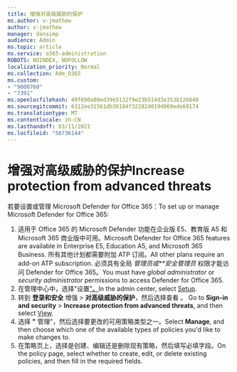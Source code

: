 ```yaml
---
title: 增强对高级威胁的保护
ms.author: v-jmathew
author: v-jmathew
manager: dansimp
audience: Admin
ms.topic: article
ms.service: o365-administration
ROBOTS: NOINDEX, NOFOLLOW
localization_priority: Normal
ms.collection: Adm_O365
ms.custom:
- "9000760"
- "7391"
ms.openlocfilehash: 49f690a08ed39e5132f9e23b514d3e353b126840
ms.sourcegitcommit: 6312ee31561db36104f32282d019d069ede69174
ms.translationtype: MT
ms.contentlocale: zh-CN
ms.lasthandoff: 03/11/2021
ms.locfileid: "50736144"
---
```

# <a name="increase-protection-from-advanced-threats"></a><span data-ttu-id="4e907-102">增强对高级威胁的保护</span><span class="sxs-lookup"><span data-stu-id="4e907-102">Increase protection from advanced threats</span></span>

<span data-ttu-id="4e907-103">若要设置或管理 Microsoft Defender for Office 365：</span><span class="sxs-lookup"><span data-stu-id="4e907-103">To set up or manage Microsoft Defender for Office 365:</span></span>

1. <span data-ttu-id="4e907-104">适用于 Office 365 的 Microsoft Defender 功能在企业版 E5、教育版 A5 和 Microsoft 365 商业版中可用。</span><span class="sxs-lookup"><span data-stu-id="4e907-104">Microsoft Defender for Office 365 features are available in Enterprise E5, Education A5, and Microsoft 365 Business.</span></span> <span data-ttu-id="4e907-105">所有其他计划都需要附加 ATP 订阅。</span><span class="sxs-lookup"><span data-stu-id="4e907-105">All other plans require an add-on ATP subscription.</span></span> <span data-ttu-id="4e907-106">必须具有全局 *管理员或\*\*安全管理员* 权限才能访问 Defender for Office 365。</span><span class="sxs-lookup"><span data-stu-id="4e907-106">You must have *global administrator* or *security administrator* permissions to access Defender for Office 365.</span></span>
2. <span data-ttu-id="4e907-107">在管理中心中，选择"设置["。](https://go.microsoft.com/fwlink/p/?linkid=2075721)</span><span class="sxs-lookup"><span data-stu-id="4e907-107">In the admin center, select [Setup](https://go.microsoft.com/fwlink/p/?linkid=2075721).</span></span>
3. <span data-ttu-id="4e907-108">转到 **登录和安全** 增强  >  **对高级威胁的保护**，然后选择查看 。 [](https://go.microsoft.com/fwlink/?linkid=2109302)</span><span class="sxs-lookup"><span data-stu-id="4e907-108">Go to **Sign-in and security** > **Increase protection from advanced threats**, and then select [View](https://go.microsoft.com/fwlink/?linkid=2109302).</span></span>
4. <span data-ttu-id="4e907-109">选择 **"** 管理"，然后选择要更改的可用策略类型之一。</span><span class="sxs-lookup"><span data-stu-id="4e907-109">Select **Manage**, and then choose which one of the available types of policies you'd like to make changes to.</span></span>
5. <span data-ttu-id="4e907-110">在策略页上，选择是创建、编辑还是删除现有策略，然后填写必填字段。</span><span class="sxs-lookup"><span data-stu-id="4e907-110">On the policy page, select whether to create, edit, or delete existing policies, and then fill in the required fields.</span></span>
